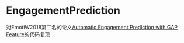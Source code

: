 # EngagementPrediction
对EmotiW2018第二名的论文[Automatic Engagement Prediction with GAP Feature](http://www.jdl.link/doc/2011/2019110_2018110210230494.pdf )的代码复现